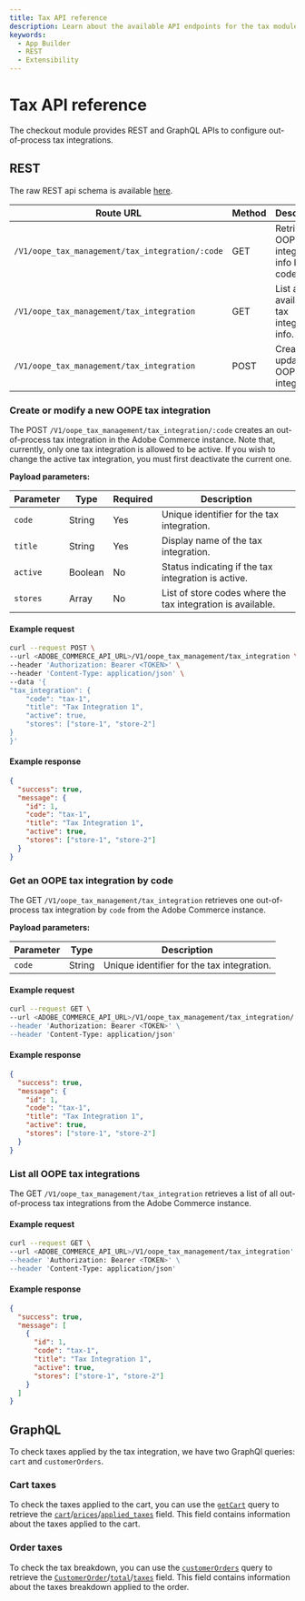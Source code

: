 ```yaml
---
title: Tax API reference
description: Learn about the available API endpoints for the tax module in the Adobe Commerce checkout starter kit.
keywords:
  - App Builder
  - REST
  - Extensibility
---
```


# Tax API reference

The checkout module provides REST and GraphQL APIs to configure out-of-process tax integrations.

## REST

The raw REST api schema is available [here](/tax.xml).

| **Route URL**                                   | **Method** | **Description**                                     |
| ----------------------------------------------- | ---------- | --------------------------------------------------- |
| `/V1/oope_tax_management/tax_integration/:code` | GET        | Retrieve an OOPE tax integration info by its code.. |
| `/V1/oope_tax_management/tax_integration`       | GET        | List all available tax integration info.            |
| `/V1/oope_tax_management/tax_integration`       | POST       | Create or update an OOPE tax integration.           |

### Create or modify a new OOPE tax integration

The POST `/V1/oope_tax_management/tax_integration/:code` creates an out-of-process tax integration in the Adobe Commerce instance. Note that, currently, only one tax integration is allowed to be active. If you wish to change the active tax integration, you must first deactivate the current one.

**Payload parameters:**

| Parameter | Type    | Required | Description                                                 |
| --------- | ------- | -------- | ----------------------------------------------------------- |
| `code`    | String  | Yes      | Unique identifier for the tax integration.                  |
| `title`   | String  | Yes      | Display name of the tax integration.                        |
| `active`  | Boolean | No       | Status indicating if the tax integration is active.         |
| `stores`  | Array   | No       | List of store codes where the tax integration is available. |

<CodeBlock slots="heading, code" repeat="2" languages="bash, json" />

#### Example request

```bash
curl --request POST \
--url <ADOBE_COMMERCE_API_URL>/V1/oope_tax_management/tax_integration \
--header 'Authorization: Bearer <TOKEN>' \
--header 'Content-Type: application/json' \
--data '{
"tax_integration": {
    "code": "tax-1",
    "title": "Tax Integration 1",
    "active": true,
    "stores": ["store-1", "store-2"]
}
}'
```

#### Example response

```json
{
  "success": true,
  "message": {
    "id": 1,
    "code": "tax-1",
    "title": "Tax Integration 1",
    "active": true,
    "stores": ["store-1", "store-2"]
  }
}
```

### Get an OOPE tax integration by code

The GET `/V1/oope_tax_management/tax_integration` retrieves one out-of-process tax integration by `code` from the Adobe Commerce instance.

**Payload parameters:**

| Parameter | Type   | Description                                |
| --------- | ------ | ------------------------------------------ |
| `code`    | String | Unique identifier for the tax integration. |

<CodeBlock slots="heading, code" repeat="2" languages="bash, json" />

#### Example request

```bash
curl --request GET \
--url <ADOBE_COMMERCE_API_URL>/V1/oope_tax_management/tax_integration/:code' \
--header 'Authorization: Bearer <TOKEN>' \
--header 'Content-Type: application/json'
```

#### Example response

```json
{
  "success": true,
  "message": {
    "id": 1,
    "code": "tax-1",
    "title": "Tax Integration 1",
    "active": true,
    "stores": ["store-1", "store-2"]
  }
}
```

### List all OOPE tax integrations

The GET `/V1/oope_tax_management/tax_integration` retrieves a list of all out-of-process tax integrations from the Adobe Commerce instance.

<CodeBlock slots="heading, code" repeat="2" languages="bash, json" />

#### Example request

```bash
curl --request GET \
--url <ADOBE_COMMERCE_API_URL>/V1/oope_tax_management/tax_integration' \
--header 'Authorization: Bearer <TOKEN>' \
--header 'Content-Type: application/json'
```

#### Example response

```json
{
  "success": true,
  "message": [
    {
      "id": 1,
      "code": "tax-1",
      "title": "Tax Integration 1",
      "active": true,
      "stores": ["store-1", "store-2"]
    }
  ]
}
```

## GraphQL

To check taxes applied by the tax integration, we have two GraphQl queries: `cart` and `customerOrders`.

### Cart taxes

To check the taxes applied to the cart, you can use the [`getCart`](https://developer.adobe.com/commerce/webapi/graphql/schema/cart/queries/cart/) query to retrieve the [`cart`](https://developer.adobe.com/commerce/webapi/graphql-api/index.html#definition-Cart)/[`prices`](https://developer.adobe.com/commerce/webapi/graphql-api/index.html#definition-CartPrices)/[`applied_taxes`](https://developer.adobe.com/commerce/webapi/graphql-api/index.html#definition-CartPrices) field. This field contains information about the taxes applied to the cart.

### Order taxes

To check the tax breakdown, you can use the [`customerOrders`](https://developer.adobe.com/commerce/webapi/graphql/schema/customer/queries/orders/) query to retrieve the [`CustomerOrder`](https://developer.adobe.com/commerce/webapi/graphql-api/index.html#definition-CustomerOrder)/[`total`](https://developer.adobe.com/commerce/webapi/graphql-api/index.html#definition-OrderTotal)/[`taxes`](https://developer.adobe.com/commerce/webapi/graphql-api/index.html#definition-TaxItem) field. This field contains information about the taxes breakdown applied to the order.
